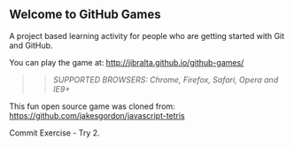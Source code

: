 ## Welcome to GitHub Games

A project based learning activity for people who are getting started with Git and GitHub.

You can play the game at: http://jibralta.github.io/github-games/

>> _*SUPPORTED BROWSERS*: Chrome, Firefox, Safari, Opera and IE9+_

This fun open source game was cloned from: https://github.com/jakesgordon/javascript-tetris

Commit Exercise - Try 2.
